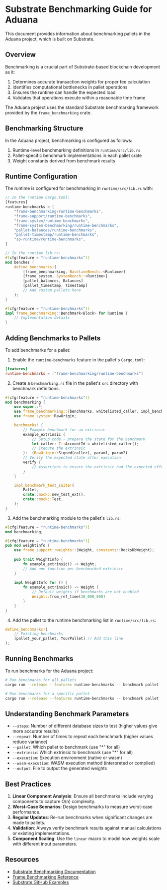# Substrate Benchmarking Guide for Aduana

This document provides information about benchmarking pallets in the Aduana project, which is built on Substrate.

## Overview

Benchmarking is a crucial part of Substrate-based blockchain development as it:

1. Determines accurate transaction weights for proper fee calculation
2. Identifies computational bottlenecks in pallet operations
3. Ensures the runtime can handle the expected load
4. Validates that operations execute within a reasonable time frame

The Aduana project uses the standard Substrate benchmarking framework provided by the `frame_benchmarking` crate.

## Benchmarking Structure

In the Aduana project, benchmarking is configured as follows:

1. Runtime-level benchmarking definitions in `runtime/src/lib.rs`
2. Pallet-specific benchmark implementations in each pallet crate
3. Weight constants derived from benchmark results

## Runtime Configuration

The runtime is configured for benchmarking in `runtime/src/lib.rs` with:

```rust
// In the runtime Cargo.toml:
[features]
runtime-benchmarks = [
    "frame-benchmarking/runtime-benchmarks",
    "frame-support/runtime-benchmarks",
    "frame-system/runtime-benchmarks",
    "frame-system-benchmarking/runtime-benchmarks",
    "pallet-balances/runtime-benchmarks",
    "pallet-timestamp/runtime-benchmarks",
    "sp-runtime/runtime-benchmarks",
]

// In the runtime lib.rs:
#[cfg(feature = "runtime-benchmarks")]
mod benches {
    define_benchmarks!(
        [frame_benchmarking, BaselineBench::<Runtime>]
        [frame_system, SystemBench::<Runtime>]
        [pallet_balances, Balances]
        [pallet_timestamp, Timestamp]
        // Add custom pallets here
    );
}

#[cfg(feature = "runtime-benchmarks")]
impl frame_benchmarking::Benchmark<Block> for Runtime {
    // Implementation details
}
```

## Adding Benchmarks to Pallets

To add benchmarks for a pallet:

1. Enable the `runtime-benchmarks` feature in the pallet's `Cargo.toml`:

```toml
[features]
runtime-benchmarks = ["frame-benchmarking/runtime-benchmarks"]
```

2. Create a `benchmarking.rs` file in the pallet's `src` directory with benchmark definitions:

```rust
#[cfg(feature = "runtime-benchmarks")]
mod benchmarking {
    use super::*;
    use frame_benchmarking::{benchmarks, whitelisted_caller, impl_benchmark_test_suite};
    use frame_system::RawOrigin;

    benchmarks! {
        // Example benchmark for an extrinsic
        example_extrinsic {
            // Setup code - prepare the state for the benchmark
            let caller: T::AccountId = whitelisted_caller();
            // Execute the extrinsic
        }: _(RawOrigin::Signed(caller), param1, param2)
        // Verify the expected state after execution
        verify {
            // Assertions to ensure the extrinsic had the expected effect
        }
    }

    impl_benchmark_test_suite!(
        Pallet,
        crate::mock::new_test_ext(),
        crate::mock::Test,
    );
}
```

3. Add the benchmarking module to the pallet's `lib.rs`:

```rust
#[cfg(feature = "runtime-benchmarks")]
mod benchmarking;

#[cfg(feature = "runtime-benchmarks")]
pub mod weightinfo {
    use frame_support::weights::{Weight, constants::RocksDbWeight};
    
    pub trait WeightInfo {
        fn example_extrinsic() -> Weight;
        // Add one function per benchmarked extrinsic
    }
    
    impl WeightInfo for () {
        fn example_extrinsic() -> Weight {
            // Default weights if benchmarks are not enabled
            Weight::from_ref_time(10_000_000)
        }
    }
}
```

4. Add the pallet to the runtime benchmarking list in `runtime/src/lib.rs`:

```rust
define_benchmarks!(
    // Existing benchmarks
    [pallet_your_pallet, YourPallet] // Add this line
);
```

## Running Benchmarks

To run benchmarks for the Aduana project:

```bash
# Run benchmarks for all pallets
cargo run --release --features runtime-benchmarks -- benchmark pallet --chain=dev --steps=50 --repeat=20 --pallet="*" --extrinsic="*" --execution=wasm --wasm-execution=compiled --output=weights.rs

# Run benchmarks for a specific pallet
cargo run --release --features runtime-benchmarks -- benchmark pallet --chain=dev --steps=50 --repeat=20 --pallet="pallet_origin_verifier" --extrinsic="*" --execution=wasm --wasm-execution=compiled --output=pallets/origin-verifier/src/weights.rs
```

## Understanding Benchmark Parameters

- `--steps`: Number of different database sizes to test (higher values give more accurate results)
- `--repeat`: Number of times to repeat each benchmark (higher values reduce variance)
- `--pallet`: Which pallet to benchmark (use "*" for all)
- `--extrinsic`: Which extrinsic to benchmark (use "*" for all)
- `--execution`: Execution environment (native or wasm)
- `--wasm-execution`: WASM execution method (interpreted or compiled)
- `--output`: File to output the generated weights

## Best Practices

1. **Linear Component Analysis**: Ensure all benchmarks include varying components to capture O(n) complexity.
2. **Worst-Case Scenarios**: Design benchmarks to measure worst-case performance.
3. **Regular Updates**: Re-run benchmarks when significant changes are made to pallets.
4. **Validation**: Always verify benchmark results against manual calculations or existing implementations.
5. **Component Scaling**: Use the `linear` macro to model how weights scale with different input parameters.

## Resources

- [Substrate Benchmarking Documentation](https://docs.substrate.io/reference/how-to-guides/weights/add-benchmarks/)
- [Frame Benchmarking Reference](https://paritytech.github.io/substrate/master/frame_benchmarking/index.html)
- [Substrate GitHub Examples](https://github.com/paritytech/substrate/tree/master/frame/examples/basic/src/benchmarking.rs) 